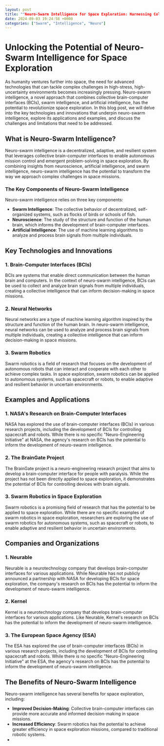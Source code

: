 ```yaml
---
layout: post
title: ""Neuro-Swarm Intelligence for Space Exploration: Harnessing Collective Brain-Computer Interfaces for Autonomous Mission Control and Emergent Problem-Solving in High-Stress, High-Uncertainty Environments.""
date: 2024-09-03 19:24:58 +0000
categories: ["Swarm", "Intelligence", "Neuro"]
---
```


**Unlocking the Potential of Neuro-Swarm Intelligence for Space Exploration**
================================================================================

As humanity ventures further into space, the need for advanced technologies that can tackle complex challenges in high-stress, high-uncertainty environments becomes increasingly pressing. Neuro-swarm intelligence, a novel approach that combines collective brain-computer interfaces (BCIs), swarm intelligence, and artificial intelligence, has the potential to revolutionize space exploration. In this blog post, we will delve into the key technologies and innovations that underpin neuro-swarm intelligence, explore its applications and examples, and discuss the challenges and limitations that need to be addressed.

**What is Neuro-Swarm Intelligence?**
--------------------------------

Neuro-swarm intelligence is a decentralized, adaptive, and resilient system that leverages collective brain-computer interfaces to enable autonomous mission control and emergent problem-solving in space exploration. By combining insights from neuroscience, artificial intelligence, and swarm intelligence, neuro-swarm intelligence has the potential to transform the way we approach complex challenges in space missions.

### The Key Components of Neuro-Swarm Intelligence

Neuro-swarm intelligence relies on three key components:

* **Swarm Intelligence**: The collective behavior of decentralized, self-organized systems, such as flocks of birds or schools of fish.
* **Neuroscience**: The study of the structure and function of the human brain, which informs the development of brain-computer interfaces.
* **Artificial Intelligence**: The use of machine learning algorithms to analyze and process brain signals from multiple individuals.

**Key Technologies and Innovations**
---------------------------------

### 1. **Brain-Computer Interfaces (BCIs)**

BCIs are systems that enable direct communication between the human brain and computers. In the context of neuro-swarm intelligence, BCIs can be used to collect and analyze brain signals from multiple individuals, creating a collective intelligence that can inform decision-making in space missions.

### 2. **Neural Networks**

Neural networks are a type of machine learning algorithm inspired by the structure and function of the human brain. In neuro-swarm intelligence, neural networks can be used to analyze and process brain signals from multiple individuals, creating a collective intelligence that can inform decision-making in space missions.

### 3. **Swarm Robotics**

Swarm robotics is a field of research that focuses on the development of autonomous robots that can interact and cooperate with each other to achieve complex tasks. In space exploration, swarm robotics can be applied to autonomous systems, such as spacecraft or robots, to enable adaptive and resilient behavior in uncertain environments.

**Examples and Applications**
------------------------------

### 1. **NASA's Research on Brain-Computer Interfaces**

NASA has explored the use of brain-computer interfaces (BCIs) in various research projects, including the development of BCIs for controlling spacecraft and robots. While there is no specific "Neuro-Engineering Initiative" at NASA, the agency's research on BCIs has the potential to inform the development of neuro-swarm intelligence.

### 2. **The BrainGate Project**

The BrainGate project is a neuro-engineering research project that aims to develop a brain-computer interface for people with paralysis. While the project has not been directly applied to space exploration, it demonstrates the potential of BCIs for controlling devices with brain signals.

### 3. **Swarm Robotics in Space Exploration**

Swarm robotics is a promising field of research that has the potential to be applied to space exploration. While there are no specific examples of swarm robotics in space exploration, researchers are exploring the use of swarm robotics for autonomous systems, such as spacecraft or robots, to enable adaptive and resilient behavior in uncertain environments.

**Companies and Organizations**
-----------------------------

### 1. **Neurable**

Neurable is a neurotechnology company that develops brain-computer interfaces for various applications. While Neurable has not publicly announced a partnership with NASA for developing BCIs for space exploration, the company's research on BCIs has the potential to inform the development of neuro-swarm intelligence.

### 2. **Kernel**

Kernel is a neurotechnology company that develops brain-computer interfaces for various applications. Like Neurable, Kernel's research on BCIs has the potential to inform the development of neuro-swarm intelligence.

### 3. **The European Space Agency (ESA)**

The ESA has explored the use of brain-computer interfaces (BCIs) in various research projects, including the development of BCIs for controlling spacecraft and robots. While there is no specific "Neuro-Engineering Initiative" at the ESA, the agency's research on BCIs has the potential to inform the development of neuro-swarm intelligence.

**The Benefits of Neuro-Swarm Intelligence**
------------------------------------------

Neuro-swarm intelligence has several benefits for space exploration, including:

* **Improved Decision-Making**: Collective brain-computer interfaces can provide more accurate and informed decision-making in space missions.
* **Increased Efficiency**: Swarm robotics has the potential to achieve greater efficiency in space exploration missions, compared to traditional robotic systems.
*
